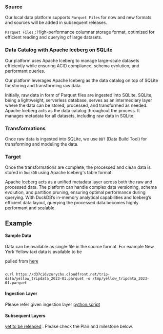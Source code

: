 ### Source

Our local data platform supports `Parquet Files` for now and new formats and sources will be added in subsequent releases.<br/>

`Parquet Files` : High-performance columnar storage format, optimized for efficient reading and querying of large datasets.<br  />

  

### Data Catalog with Apache Iceberg on SQLite

Our platform uses Apache Iceberg to manage large-scale datasets efficiently while ensuring ACID compliance, schema evolution, and performant queries.<br  />

Our platform leverages Apache Iceberg as the data catalog on top of SQLite for storing and transforming raw data.<br  />

Initially, raw data in form of Parquet files are ingested into SQLite. SQLite, being a lightweight, serverless database, serves as an intermediary layer where the data can be stored, processed, and transformed as needed. Apache Iceberg acts as the data catalog throughout the process. It manages metadata for all datasets, including raw data in SQLite.

  

### Transformations

Once raw data is ingested into SQLite, we use `DBT` (Data Build Tool) for transforming and modeling the data.

  

### Target

Once the transformations are complete, the processed and clean data is stored in `DuckDB` using Apache Iceberg's table format.<br  />

Apache Iceberg acts as a unified metadata layer across both the raw and processed data. The platform can handle complex data versioning, schema evolution, and partition pruning, ensuring optimal performance during querying. With DuckDB’s in-memory analytical capabilities and Iceberg’s efficient data layout, querying the processed data becomes highly performant and scalable.



## Example
#### Sample Data

Data can be available as single file in the source format. For example New York Yellow taxi data is available to be

pulled from [here](https://www.nyc.gov/site/tlc/about/tlc-trip-record-data.page)

  

```

curl https://d37ci6vzurychx.cloudfront.net/trip-data/yellow_tripdata_2023-01.parquet -o /tmp/yellow_tripdata_2023-01.parquet

```
#### Ingestion Layer
Please refer given ingestion layer [python script](https://github.com/tusharchou/local-data-platform/blob/main/local-data-platform/nyc_yellow_taxi.py)

#### Subsequent Layers
[yet to be released](null) . Please check the Plan and milestone below. 
